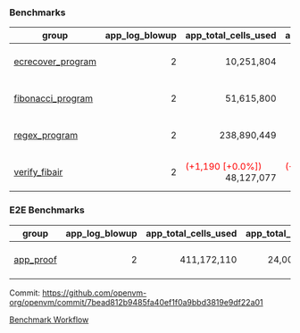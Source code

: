 ### Benchmarks
| group | app_log_blowup | app_total_cells_used | app_total_cycles | app_total_proof_time_ms | leaf_log_blowup | leaf_total_cells_used | leaf_total_cycles | leaf_total_proof_time_ms | max_segment_length | instance | alloc |
|---|---|---|---|---|---|---|---|---|---|---|---|
| [ ecrecover_program ](https://github.com/openvm-org/openvm/blob/gh-pages/benchmarks-pr/1032/individual/ecrecover-7bead812b9485fa40ef1f0a9bbd3819e9df22a01.md) | <div style='text-align: right'> 2 </div>  | <div style='text-align: right'> 10,251,804 </div>  | <div style='text-align: right'> 195,066 </div>  | <span style='color: red'>(+20.0 [+1.0%])</span><div style='text-align: right'> 2,002.0 </div>  | <div style='text-align: right'> - </div>  | <div style='text-align: right'> - </div>  | <div style='text-align: right'> - </div>  | <div style='text-align: right'> - </div>  | 1048476 | 64cpu-linux-arm64 | mimalloc |
| [ fibonacci_program ](https://github.com/openvm-org/openvm/blob/gh-pages/benchmarks-pr/1032/individual/fibonacci-7bead812b9485fa40ef1f0a9bbd3819e9df22a01.md) | <div style='text-align: right'> 2 </div>  | <div style='text-align: right'> 51,615,800 </div>  | <div style='text-align: right'> 3,000,274 </div>  | <span style='color: green'>(-107.0 [-1.9%])</span><div style='text-align: right'> 5,507.0 </div>  | <div style='text-align: right'> - </div>  | <div style='text-align: right'> - </div>  | <div style='text-align: right'> - </div>  | <div style='text-align: right'> - </div>  | 1048476 | 64cpu-linux-arm64 | mimalloc |
| [ regex_program ](https://github.com/openvm-org/openvm/blob/gh-pages/benchmarks-pr/1032/individual/regex-7bead812b9485fa40ef1f0a9bbd3819e9df22a01.md) | <div style='text-align: right'> 2 </div>  | <div style='text-align: right'> 238,890,449 </div>  | <div style='text-align: right'> 8,381,808 </div>  | <span style='color: green'>(-677.0 [-3.9%])</span><div style='text-align: right'> 16,853.0 </div>  | <div style='text-align: right'> - </div>  | <div style='text-align: right'> - </div>  | <div style='text-align: right'> - </div>  | <div style='text-align: right'> - </div>  | 1048476 | 64cpu-linux-arm64 | mimalloc |
| [ verify_fibair ](https://github.com/openvm-org/openvm/blob/gh-pages/benchmarks-pr/1032/individual/verify_fibair-7bead812b9485fa40ef1f0a9bbd3819e9df22a01.md) | <div style='text-align: right'> 2 </div>  | <span style='color: red'>(+1,190 [+0.0%])</span><div style='text-align: right'> 48,127,077 </div>  | <span style='color: red'>(+140 [+0.0%])</span><div style='text-align: right'> 397,234 </div>  | <span style='color: red'>(+57.0 [+1.8%])</span><div style='text-align: right'> 3,142.0 </div>  | <div style='text-align: right'> - </div>  | <div style='text-align: right'> - </div>  | <div style='text-align: right'> - </div>  | <div style='text-align: right'> - </div>  | 1048476 | 64cpu-linux-arm64 | mimalloc |

### E2E Benchmarks
| group | app_log_blowup | app_total_cells_used | app_total_cycles | app_total_proof_time_ms | leaf_log_blowup | leaf_total_cells_used | leaf_total_cycles | leaf_total_proof_time_ms | root_log_blowup | root_total_cells_used | root_total_cycles | root_total_proof_time_ms | internal_log_blowup | internal_total_cells_used | internal_total_cycles | internal_total_proof_time_ms | max_segment_length | instance | alloc |
|---|---|---|---|---|---|---|---|---|---|---|---|---|---|---|---|---|---|---|---|
| [ app_proof ](https://github.com/openvm-org/openvm/blob/gh-pages/benchmarks-pr/1032/individual/fib_e2e-7bead812b9485fa40ef1f0a9bbd3819e9df22a01.md) | <div style='text-align: right'> 2 </div>  | <div style='text-align: right'> 411,172,110 </div>  | <div style='text-align: right'> 24,000,274 </div>  | <div style='text-align: right'> 38,379.0 </div>  | <div style='text-align: right'> - </div>  | <div style='text-align: right'> - </div>  | <div style='text-align: right'> - </div>  | <div style='text-align: right'> - </div>  | <div style='text-align: right'> - </div>  | <div style='text-align: right'> - </div>  | <div style='text-align: right'> - </div>  | <div style='text-align: right'> - </div>  | <div style='text-align: right'> 2 </div>  | <div style='text-align: right'> 853,364,606 </div>  | <div style='text-align: right'> 43,358,300 </div>  | <div style='text-align: right'> 80,139.0 </div>  | 1048476 | 64cpu-linux-arm64 | mimalloc |


Commit: https://github.com/openvm-org/openvm/commit/7bead812b9485fa40ef1f0a9bbd3819e9df22a01

[Benchmark Workflow](https://github.com/openvm-org/openvm/actions/runs/12327227842)
